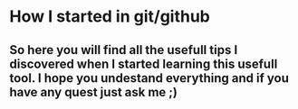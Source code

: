 # How I started in git/github 
## So here you will find all the usefull tips I discovered when I started learning this usefull tool. I hope you undestand everything and if you have any quest just ask me ;)